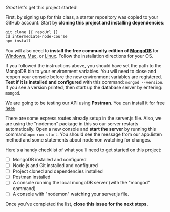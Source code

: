 *Great* let's get this project started!

First, by signing up for this class, a starter repository was copied to your GitHub account. Start by **cloning this project and installing dependencies**:

```console
git clone {{ repoUrl }}
cd intermediate-node-course
npm install
```

You will also need to **install the free community edition of [MongoDB](https://www.mongodb.com/download-center/community)** for [Windows](https://docs.mongodb.com/manual/tutorial/install-mongodb-on-windows/), [Mac](https://docs.mongodb.com/manual/tutorial/install-mongodb-on-os-x/), or [Linux](https://docs.mongodb.com/manual/administration/install-on-linux/). Follow the installation directions for your OS.

If you followed the instructions above, you should have set the path to the MongoDB bin to your environment variables. You will need to close and reopen your console before the new environment variables are registered. **Test if it is installed and configured** with this command: `mongod --version`. If you see a version printed, then start up the database server by entering: `mongod`.

We are going to be testing our API using **Postman**. You can install it for free [here](https://www.getpostman.com/downloads/)

There are some express routes already setup in the server.js file. Also, we are using the "nodemon" package in this so our server restarts automatically. Open a new console and **start the server** by running this command:`npm run start`. You should see the message from our app.listen method and some statements about nodemon watching for changes. 

Here's a handy checklist of what you'll need to get started on this project:

- [ ] MongoDB installed and configured
- [ ] Node.js and Git installed and configured
- [ ] Project cloned and dependencies installed
- [ ] Postman installed
- [ ] A console running the local mongoDB server (with the "mongod" command)
- [ ] A console with "nodemon" watching your server.js file.

Once you've completed the list, **close this issue for the next steps.**
